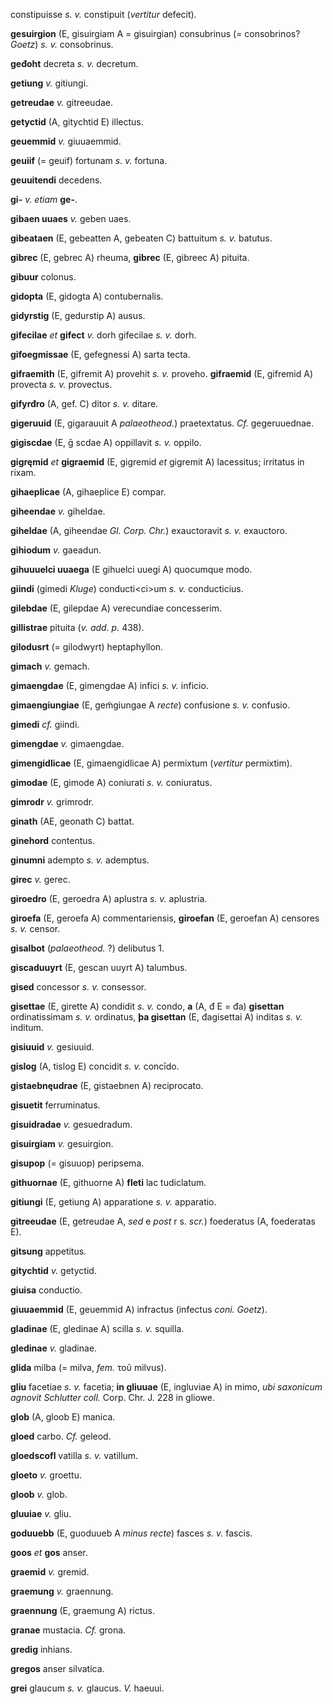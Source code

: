 constipuisse *s. v.* constipuit (*vertitur* defecit).

**gesuirgion** (E, gisuirgiam A = gisuirgian) consubrinus (=
consobrinos? *Goetz*) *s. v.* consobrinus.

**geđoht** decreta *s. v.* decretum.

**getiung** *v.* gitiungi.

**getreudae** *v.* gitreeudae.

**getyctid** (A, gitychtid E) illectus.

**geuemmid** *v.* giuuaemmid.

**geuiif** (= geuif) fortunam *s. v.* fortuna.

**geuuitendi** decedens.

**gi-** *v. etiam* **ge-**.

**gibaen uuaes** *v.* geben uaes.

**gibeataen** (E, gebeatten A, gebeaten C) battuitum *s. v.* batutus.

**gibrec** (E, gebrec A) rheuma, **gibrec** (E, gibreec A) pituita.

**gibuur** colonus.

**gidopta** (E, gidogta A) contubernalis.

**gidyrstig** (E, gedurstip A) ausus.

**gifecilae** *et* **gifect** *v.* dorh gifecilae *s. v.* dorh.

**gifoegmissae** (E, gefegnessi A) sarta tecta.

**gifraemith** (E, gifremit A) provehit *s. v.* proveho. **gifraemid**
(E, gifremid A) provecta *s. v.* provectus.

**gifyrđro** (A, gef. C) ditor *s. v.* ditare.

**gigeruuid** (E, gigarauuit A *palaeotheod.*) praetextatus. *Cf.*
gegeruuednae.

**gigiscdae** (E, ḡ scdae A) oppillavit *s. v.* oppilo.

**gigręmid** *et* **gigraemid** (E, gigremid *et* gigremit A)
lacessitus; irritatus in rixam.

**gihaeplicae** (A, gihaeplice E) compar.

**giheendae** *v.* giheldae.

**giheldae** (A, giheendae *Gl. Corp. Chr.*) exauctoravit *s. v.*
exauctoro.

**gihiodum** *v.* gaeadun.

**gihuuuelci uuaega** (E gihuelci uuegi A) quocumque modo.

**giindi** (gimedi *Kluge*) conducti\<ci\>um *s. v.* conducticius.

**gilebdae** (E, gilepdae A) verecundiae concesserim.

**gillistrae** pituita (*v. add. p.* 438).

**gilodusrt** (= gilodwyrt) heptaphyllon.

**gimach** *v.* gemach.

**gimaengdae** (E, gimengdae A) infici *s. v.* inficio.

**gimaengiungiae** (E, gem̃giungae A *recte*) confusione *s. v.*
confusio.

**gimedi** *cf.* giindi.

**gimengdae** *v.* gimaengdae.

**gimengidlicae** (E, gimaengidlicae A) permixtum (*vertitur*
permixtim).

**gimodae** (E, gimode A) coniurati *s. v.* coniuratus.

**gimrodr** *v.* grimrodr.

**ginath** (AE, geonath C) battat.

**ginehord** contentus.

**ginumni** adempto *s. v.* ademptus.

**girec** *v.* gerec.

**giroedro** (E, geroedra A) aplustra *s. v.* aplustria.

**giroefa** (E, geroefa A) commentariensis, **giroefan** (E, geroefan A)
censores *s. v.* censor.

**gisalbot** (*palaeotheod.* ?) delibutus 1.

**giscaduuyrt** (E, gescan uuyrt A) talumbus.

**gised** concessor *s. v.* consessor.

**gisettae** (E, girette A) condidit *s. v.* condo, **a** (A, đ E = đa)
**gisettan** ordinatissimam *s. v.* ordinatus, **þa gisettan** (E,
đagisettai A) inditas *s. v.* inditum.

**gisiuuid** *v.* gesiuuid.

**gislog** (A, tislog E) concidit *s. v.* concīdo.

**gistaebnęudrae** (E, gistaebnen A) reciprocato.

**gisuetit** ferruminatus.

**gisuidradae** *v.* gesuedradum.

**gisuirgiam** *v.* gesuirgion.

**gisupop** (= gisuuop) peripsema.

**githuornae** (E, githuorne A) **fleti** lac tudiclatum.

**gitiungi** (E, getiung A) apparatione *s. v.* apparatio.

**gitreeudae** (E, getreudae A, *sed* e *post* r s. *scr.*) foederatus
(A, foederatas E).

**gitsung** appetitus.

**gitychtid** *v.* getyctid.

**giuisa** conductio.

**giuuaemmid** (E, geuemmid A) infractus (infectus *coni. Goetz*).

**gladinae** (E, gledinae A) scilla *s. v.* squilla.

**gledinae** *v.* gladinae.

**glida** milba (= milva, *fem.* τοῦ milvus).

**gliu** facetiae *s. v.* facetia; **in gliuuae** (E, ingluviae A) in
mimo, *ubi saxonicum agnovit Schlutter coll.* Corp. Chr. J. 228 in
gliowe.

**glob** (A, gloob E) manica.

**gloed** carbo. *Cf.* geleod.

**gloedscofl** vatilla *s. v.* vatillum.

**gloeto** *v.* groettu.

**gloob** *v.* glob.

**gluuiae** *v.* gliu.

**goduuebb** (E, guoduueb A *minus recte*) fasces *s. v.* fascis.

**goos** *et* **gos** anser.

**graemid** *v.* gremid.

**graemung** *v.* graennung.

**graennung** (E, graemung A) rictus.

**granae** mustacia. *Cf.* grona.

**gredig** inhians.

**gregos** anser silvatica.

**grei** glaucum *s. v.* glaucus. *V.* haeuui.
